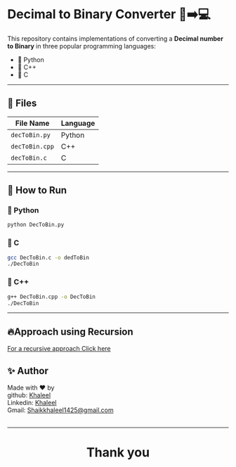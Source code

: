 # Decimal to Binary Converter 🔢➡️💻

This repository contains implementations of converting a **Decimal number to Binary** in three popular programming languages:

- 🐍 Python
- 🧠 C++
- 🔧 C

---

## 📁 Files

| File Name       | Language |
|----------------|----------|
| `decToBin.py`  | Python   |
| `decToBin.cpp` | C++      |
| `decToBin.c`   | C        |

---

## 🚀 How to Run

### 🐍 Python
```bash
python DecToBin.py
```
### 🔧 C
```bash
gcc DecToBin.c -o dedToBin
./DecToBin
```
### 🧠 C++
```bash
g++ DecToBin.cpp -o DecToBin
./DecToBin
```

---

## 🔥Approach using Recursion

[For a recursive approach Click here](https://github.com/Khaleel-tech/DecimalToBinaryInRecursion.git) 

## ✨ Author

Made with ❤️ by <br>
 github: [Khaleel](https://github.com/Khaleel-tech)<br>
 Linkedin: [Khaleel](https://www.linkedin.com/in/shaik-khasim-khaleel-basha-89b877278/)<br>
 Gmail: Shaikkhaleel1425@gmail.com <br><br>

---
 
 <center><h1>Thank you</h1></center>
